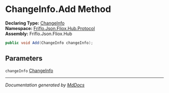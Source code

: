 ﻿<!--  
  <auto-generated>   
    The contents of this file were generated by a tool.  
    Changes to this file may be list if the file is regenerated  
  </auto-generated>   
-->

# ChangeInfo.Add Method

**Declaring Type:** [ChangeInfo](../index.md)  
**Namespace:** [Friflo.Json.Fliox.Hub.Protocol](../../index.md)  
**Assembly:** Friflo.Json.Fliox.Hub

```csharp
public void Add(ChangeInfo changeInfo);
```

## Parameters

`changeInfo`  [ChangeInfo](../index.md)

___

*Documentation generated by [MdDocs](https://github.com/ap0llo/mddocs)*
